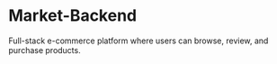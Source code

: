# Market-Backend
Full-stack e-commerce platform where users can browse, review, and purchase products.

